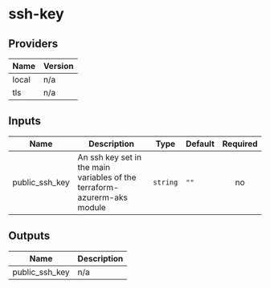# ssh-key

<!-- BEGINNING OF PRE-COMMIT-TERRAFORM DOCS HOOK -->
## Providers

| Name | Version |
|------|---------|
| local | n/a |
| tls | n/a |

## Inputs

| Name | Description | Type | Default | Required |
|------|-------------|------|---------|:-----:|
| public\_ssh\_key | An ssh key set in the main variables of the terraform-azurerm-aks module | `string` | `""` | no |

## Outputs

| Name | Description |
|------|-------------|
| public\_ssh\_key | n/a |

<!-- END OF PRE-COMMIT-TERRAFORM DOCS HOOK -->
